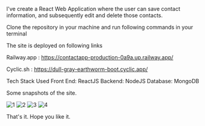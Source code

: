 I've create a React Web Application where the user can save contact information, and subsequently edit and delete those contacts.

Clone the repository in your machine and run following commands in your terminal

The site is deployed on following links

Railway.app : https://contactapp-production-0a9a.up.railway.app/ 

Cyclic.sh : https://dull-gray-earthworm-boot.cyclic.app/

Tech Stack Used
Front End: ReactJS
Backend: NodeJS
Database: MongoDB

Some snapshots of the site.

![1](https://github.com/Akash-1612/ContactApp/assets/73643555/9b6f0c94-e777-40eb-9be5-019cdc2da6a9)
![2](https://github.com/Akash-1612/ContactApp/assets/73643555/e39249ee-fcaa-4c69-9697-9c5c96315909)
![3](https://github.com/Akash-1612/ContactApp/assets/73643555/2627205d-78d2-4230-8f6f-eff83cf02cc1)
![4](https://github.com/Akash-1612/ContactApp/assets/73643555/080121dd-5162-463d-a5f7-1f16b5d276c2)

That's it.
Hope you like it.


